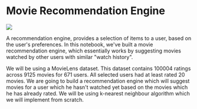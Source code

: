 # Movie Recommendation Engine

![](movie-image-0)

A recommendation engine, provides a selection of items to a user, based on the user's preferences. In this notebook, we've built a movie recommendation engine, which essentially works by suggesting movies watched by other users with similar "watch history".

We will be using a MovieLens dataset. This dataset contains 100004 ratings across 9125 movies for 671 users. All selected users had at least rated 20 movies. We are going to build a recommendation engine which will suggest movies for a user which he hasn't watched yet based on the movies which he has already rated. We will be using k-nearest neighbour algorithm which we will implement from scratch.

